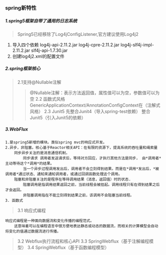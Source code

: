 ### spring新特性
##### 1.spring5框架自带了通用的日志系统
> Spring5已经移除了Log4jConfigListener,官方建议使用Log4j2
1. 导入四个依赖
    log4j-api-2.11.2.jar
    log4j-cpre-2.11.2.jar
    log4j-slf4j-impl-2.11.2.jar
    slf4j-api-1.7.30.jar
2. 创建log4j2.xml的配置文件
##### 2.spring框架核心
> 2.1支持@Nullable注解
>> @Nullable注解：表示方法返回值，属性值可以为空，参数值可以为空
> 2.2 函数式风格GenericApplicationContext/AnnotationConfigContext在（注解式风格）
> 2.3 Junit5
>> 先整合Junit4（导入spring-test依赖）
>> 整合Junit5（引入Junit5的依赖）
##### 3.WebFlux
```
1.是spring5新增的模块。类似spring mvc的响应式开发。
2.异步，非阻塞。核心基于Reactor相关API：在有限的资源下，提高系统的吞吐量和绳索量
    同步异步关注的是消息通信机制，
        同步请求 调用者发送请求后，等待对方回应，才执行其他方法是同步， 由*调用者*主动等待这个*调用*的结果。
        当一个异步过程调用发出后，调用者不会立刻得到结果。而是在*调用*发出后，*被调用者*通过状态、通知来通知调用者，或通过回调函数处理这个调用。
    阻塞和非阻塞关注的是程序在等待调用结果（消息，返回值）时的状态.
        阻塞调用是指调用结果返回之前，当前线程会被挂起。调用线程只有在得到结果之后才会返回。
        非阻塞调用指在不能立刻得到结果之前，该调用不会阻塞当前线程。
3. 函数式
```
> 3.1 响应式编程
```
响应式编程是一种面向数据流和变化传播的编程范式。
    这意味着可以在编程语言中很方便地表达静态或动态的数据流，而相关的计算模型会自动将变化的值通过数据流进行传播。
```
> 3.2 Webflux执行流程和核心API
> 3.3 SpringWebflux（基于注解编程模型）
> 3.4 SpringWebflux（基于函数编程模型）